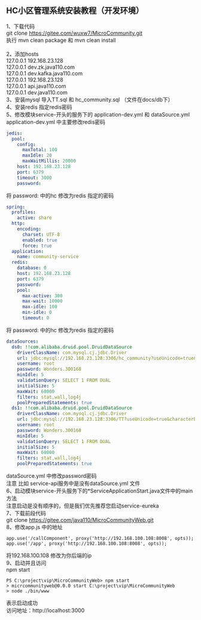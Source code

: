 ## HC小区管理系统安装教程（开发环境）

1、下载代码 <br/>
git clone https://gitee.com/wuxw7/MicroCommunity.git <br/>
执行 mvn clean package  和 mvn clean install<br/><br/>
2、添加hosts<br/>
127.0.0.1 192.168.23.128 <br/>
127.0.0.1 dev.zk.java110.com <br/>
127.0.0.1 dev.kafka.java110.com <br/>
127.0.0.1 192.168.23.128 <br/>
127.0.0.1 api.java110.com <br/>
127.0.0.1 dev.java110.com <br/>
3、安装mysql 导入TT.sql 和 hc_community.sql （文件在docs/db下）<br/>
4、安装redis 指定redis密码<br/>
5、修改模块service-开头的服务下的 application-dev.yml 和 dataSource.yml<br/>
application-dev.yml 中主要修改redis密码

```yaml
jedis:
  pool:
    config:
      maxTotal: 100
      maxIdle: 20
      maxWaitMillis: 20000
    host: 192.168.23.128
    port: 6379
    timeout: 3000
    password:
```
将 password: 中的hc 修改为redis 指定的密码
```yaml
spring:
  profiles:
    active: share
  http:
    encoding:
      charset: UTF-8
      enabled: true
      force: true
  application:
    name: community-service
  redis:
    database: 0
    host: 192.168.23.128
    port: 6379
    password:
    pool:
      max-active: 300
      max-wait: 10000
      max-idle: 100
      min-idle: 0
      timeout: 0
```
将 password: 中的hc 修改为redis 指定的密码<br/>
```yaml
dataSources:
  ds0: !!com.alibaba.druid.pool.DruidDataSource
    driverClassName: com.mysql.cj.jdbc.Driver
    url: jdbc:mysql://192.168.23.128:3306/hc_community?useUnicode=true&characterEncoding=utf-8&serverTimezone=GMT%2B8
    username: root
    password: Wonders.300168
    minIdle: 5
    validationQuery: SELECT 1 FROM DUAL
    initialSize: 5
    maxWait: 60000
    filters: stat,wall,log4j
    poolPreparedStatements: true
  ds1: !!com.alibaba.druid.pool.DruidDataSource
    driverClassName: com.mysql.cj.jdbc.Driver
    url: jdbc:mysql://192.168.23.128:3306/TT?useUnicode=true&characterEncoding=utf-8&serverTimezone=GMT%2B8
    username: root
    password: Wonders.300168
    minIdle: 5
    validationQuery: SELECT 1 FROM DUAL
    initialSize: 5
    maxWait: 60000
    filters: stat,wall,log4j
    poolPreparedStatements: true
```
dataSource.yml 中修改password密码<br/>
注意 比如 service-api服务中是没有dataSource.yml 文件<br/>
6、启动模块service-开头服务下的*ServiceApplicationStart.java文件中的main方法<br/>
注意启动是没有顺序的，但是我们优先推荐您启动service-eureka<br/>
7、下载前段代码 <br/>
git clone https://gitee.com/java110/MicroCommunityWeb.git <br/>
8、修改app.js 中的地址<br/>
```shell script
app.use('/callComponent', proxy('http://192.168.100.108:8008', opts));
app.use('/app', proxy('http://192.168.100.108:8008', opts));
```
将192.168.100.108 修改为你后端的ip<br/>
9、启动并且访问<br/>
npm start
```shell script
PS C:\project\vip\MicroCommunityWeb> npm start
> micrcommunityweb@0.0.0 start C:\project\vip\MicroCommunityWeb
> node ./bin/www
```
表示启动成功<br/>
访问地址：http://localhost:3000